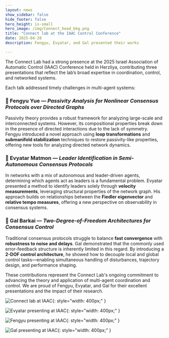 ```yaml
---
layout: news
show_sidebar: false
hide_footer: false
hero_height: is-small
hero_image: /img/Connect_head_bkg.png
title: "Connect lab at the IAAC Control Conference"
date: 2025-04-28
description: Fengyu, Evyatar, and Gal presented their works

---
```


The Connect Lab had a strong presence at the 2025 Israel Association of Automatic Control (IAAC) Conference held in Herzliya, contributing three presentations that reflect the lab’s broad expertise in coordination, control, and networked systems.

Each talk addressed timely challenges in multi-agent systems:

### 🔹 Fengyu Yue — *Passivity Analysis for Nonlinear Consensus Protocols over Directed Graphs*

Passivity theory provides a robust framework for analyzing large-scale and interconnected systems. However, its compositional properties break down in the presence of directed interactions due to the lack of symmetry. Fengyu introduced a novel approach using **loop transformations** and **submanifold stabilization** techniques to restore passivity-like properties, offering new tools for analyzing directed network dynamics.

### 🔹 Evyatar Matmon — *Leader Identification in Semi-Autonomous Consensus Protocols*

In networks with a mix of autonomous and leader-driven agents, determining which agents act as leaders is a fundamental problem. Evyatar presented a method to identify leaders solely through **velocity measurements**, leveraging structural properties of the network graph. His approach builds on relationships between the **Fiedler eigenvector** and **relative tempo measures**, offering a new perspective on observability in consensus systems.

### 🔹 Gal Barkai — *Two-Degree-of-Freedom Architectures for Consensus Control*

Traditional consensus protocols struggle to balance **fast convergence** with **robustness to noise and delays**. Gal demonstrated that the commonly used error-feedback structure is inherently limited in this regard. By introducing a **2-DOF control architecture**, he showed how to decouple local and global control tasks—enabling simultaneous handling of disturbances, trajectory design, and performance shaping.

These contributions represent the Connect Lab's ongoing commitment to advancing the theory and application of multi-agent coordination and control. We are proud of Fengyu, Evyatar, and Gal for their excellent presentations and the impact of their research.


![Connect lab at IAAC](/img/social/IAAC_group.jpeg){: style="width: 400px;" }

![Evyatar presenting at IAAC](/img/work/IAAC_Evyatar.jpeg){: style="width: 400px;" }

![Fengyu presenting at IAAC](/img/work/IAAC_Fengyu.jpeg){: style="width: 400px;" }

![Gal presenting at IAAC](/img/work/IAAC_Gal.jpeg){: style="width: 400px;" }



